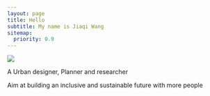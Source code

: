 ```yaml
---
layout: page
title: Hello
subtitle: My name is Jiaqi Wang
sitemap:
  priority: 0.9
---
```


<img src="{{ '/assets/img/nounpenguin.jpg' | prepend: site.baseurl }}" id="about-img">

<div id="describe-text">
	<p>A Urban designer, Planner and researcher</p>
	<p>Aim at building an inclusive and sustainable future with more people</p>
</div>